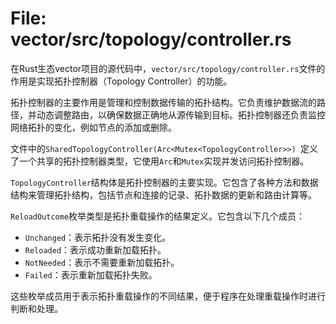 # File: vector/src/topology/controller.rs

在Rust生态vector项目的源代码中，`vector/src/topology/controller.rs`文件的作用是实现拓扑控制器（Topology Controller）的功能。

拓扑控制器的主要作用是管理和控制数据传输的拓扑结构。它负责维护数据流的路径，并动态调整路由，以确保数据正确地从源传输到目标。拓扑控制器还负责监控网络拓扑的变化，例如节点的添加或删除。

文件中的`SharedTopologyController(Arc<Mutex<TopologyController>>) `定义了一个共享的拓扑控制器类型，它使用`Arc`和`Mutex`实现并发访问拓扑控制器。

`TopologyController`结构体是拓扑控制器的主要实现。它包含了各种方法和数据结构来管理拓扑结构，包括节点和连接的记录、拓扑数据的更新和路由计算等。

`ReloadOutcome`枚举类型是拓扑重载操作的结果定义。它包含以下几个成员：

- `Unchanged`：表示拓扑没有发生变化。
- `Reloaded`：表示成功重新加载拓扑。
- `NotNeeded`：表示不需要重新加载拓扑。
- `Failed`：表示重新加载拓扑失败。

这些枚举成员用于表示拓扑重载操作的不同结果，便于程序在处理重载操作时进行判断和处理。


